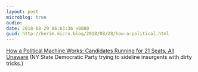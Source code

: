 ```yaml
---
layout: post
microblog: true
audio: 
date: 2018-08-29 06:03:36 +0800
guid: http://kerim.micro.blog/2018/08/28/how-a-political.html
---
```

[How a Political Machine Works: Candidates Running for 21 Seats, All Unaware](https://www.nytimes.com/2018/08/24/nyregion/queens-candidates-nominated-without-knowing.html) (NY State Democratic Party trying to sideline insurgents with dirty tricks.)
